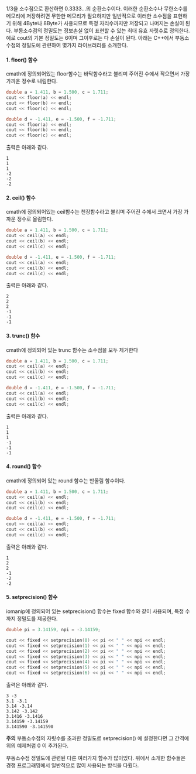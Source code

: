 1/3을 소수점으로 환산하면 0.3333...의 순환소수이다. 이러한 순환소수나 무한소수를 메모리에 저장하려면 무한한 메모리가 필요하지만 일반적으로 이러한 소수점을 표현하기 위해 4Byte나 8Byte가 사용되므로 특정 자리수까지만 저장되고 나머지는 손실이 된다. 부동소수점의 정밀도는 정보손실 없이 표현할 수 있는 최대 유효 자릿수로 정의한다. 예로 cout의 기본 정밀도는 6이며 그이후로는 다 손실이 된다.
아래는 C++에서 부동소수점의 정밀도에 관련하여 몇가지 라이브러리를 소개한다.

#### 1. floor() 함수
cmath에 정의되어있는 floor함수는 바닥함수라고 불리며 주어진 수에서 작으면서 가장 가까운 정수로 내림한다.
```cpp
double a = 1.411, b = 1.500, c = 1.711;
cout << floor(a) << endl;
cout << floor(b) << endl;
cout << floor(c) << endl;

double d = -1.411, e = -1.500, f = -1.711;
cout << floor(a) << endl;
cout << floor(b) << endl;
cout << floor(c) << endl;
```
출력은 아래와 같다.
```
1
1
1
-2
-2
-2
```


#### 2. ceil() 함수
cmath에 정의되어있는 ceil함수는 천장함수라고 불리며 주어진 수에서 크면서 가장 가까운 정수로 올림한다.
```cpp
double a = 1.411, b = 1.500, c = 1.711;
cout << ceil(a) << endl;
cout << ceil(b) << endl;
cout << ceil(c) << endl;

double d = -1.411, e = -1.500, f = -1.711;
cout << ceil(a) << endl;
cout << ceil(b) << endl;
cout << ceil(c) << endl;
```
출력은 아래와 같다.
```
2
2
2
-1
-1
-1
```

#### 3. trunc() 함수
cmath에 정의되어 있는 trunc 함수는 소수점을 모두 제거한다
```cpp
double a = 1.411, b = 1.500, c = 1.711;
cout << ceil(a) << endl;
cout << ceil(b) << endl;
cout << ceil(c) << endl;

double d = -1.411, e = -1.500, f = -1.711;
cout << ceil(a) << endl;
cout << ceil(b) << endl;
cout << ceil(c) << endl;
```
출력은 아래와 같다.
```
1
1
1
-1
-1
-1
```

#### 4. round() 함수
cmath에 정의되어 있는 round 함수는 반올림 함수이다.
```cpp
double a = 1.411, b = 1.500, c = 1.711;
cout << ceil(a) << endl;
cout << ceil(b) << endl;
cout << ceil(c) << endl;

double d = -1.411, e = -1.500, f = -1.711;
cout << ceil(a) << endl;
cout << ceil(b) << endl;
cout << ceil(c) << endl;
```
출력은 아래와 같다.
```
1
2
2
-1
-2
-2
```

#### 5. setprecision() 함수
iomanip에 정의되어 있는 setprecision() 함수는 fixed 함수와 같이 사용되며, 특정 수까지 정밀도를 제공한다.
```cpp
double pi = 3.14159, npi = -3.14159;

cout << fixed << setprecision(0) << pi << " " << npi << endl;
cout << fixed << setprecision(1) << pi << " " << npi << endl;
cout << fixed << setprecision(2) << pi << " " << npi << endl;
cout << fixed << setprecision(3) << pi << " " << npi << endl;
cout << fixed << setprecision(4) << pi << " " << npi << endl;
cout << fixed << setprecision(5) << pi << " " << npi << endl;
cout << fixed << setprecision(6) << pi << " " << npi << endl;
```
출력은 아래와 같다.
```
3 -3
3.1 -3.1
3.14 -3.14
3.142 -3.142
3.1416 -3.1416
3.14159 -3.14159
3.141590 -3.141590
```

**주의** 부동소수점의 자릿수를 초과한 정밀도르 setprecision() 에 설정한다면 그 간격에 위의 예제처럼 0 이 추가된다.

부동소수점 정밀도에 관련된 다른 여러가지 함수가 많이있다. 위에서 소개한 함수들은 경쟁 프로그래밍에서 일반적으로 많이 사용되는 방식을 다뤘다.